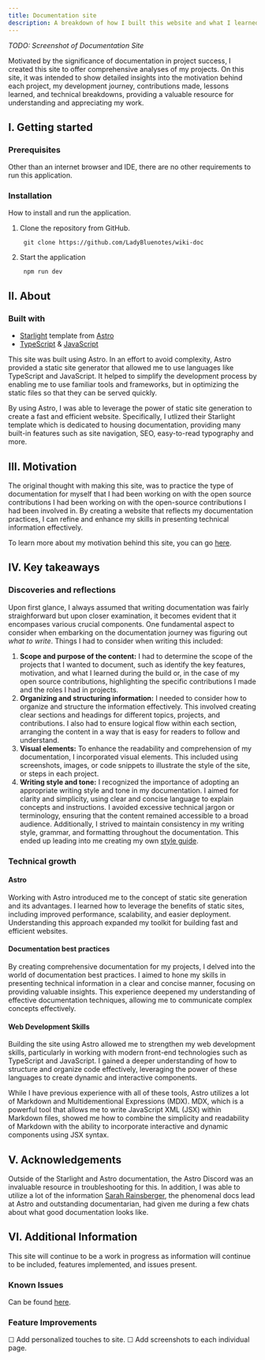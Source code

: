 ```yaml
---
title: Documentation site
description: A breakdown of how I built this website and what I learned in the process.
---
```


*TODO: Screenshot of Documentation Site*

Motivated by the significance of documentation in project success, I created this site to offer comprehensive analyses of my projects. On this site, it was intended to show detailed insights into the motivation behind each project, my development journey, contributions made, lessons learned, and technical breakdowns, providing a valuable resource for understanding and appreciating my work.

## I. Getting started

### Prerequisites

Other than an internet browser and IDE, there are no other requirements to run this application.

### Installation

How to install and run the application.

1. Clone the repository from GitHub.

        git clone https://github.com/LadyBluenotes/wiki-doc

2. Start the application

        npm run dev

## II. About

### Built with
* [Starlight](https://starlight.astro.build/) template from [Astro](https://astro.build/)
* [TypeScript](https://www.typescriptlang.org/) & [JavaScript](https://developer.mozilla.org/en-US/docs/Glossary/JavaScript)

This site was built using Astro. In an effort to avoid complexity, Astro provided a static site generator that allowed me to use languages like TypeScript and JavaScript. It helped to simplify the development process by enabling me to use familiar tools and frameworks, but in optimizing the static files so that they can be served quickly.

By using Astro, I was able to leverage the power of static site generation to create a fast and efficient website. Specifically, I utlized their Starlight template which is dedicated to housing documentation, providing many built-in features such as site navigation, SEO, easy-to-read typography and more.

## III. Motivation

The original thought with making this site, was to practice the type of documentation for myself that I had been working on with the open source contributions I had been working on with the open-source contributions I had been involved in. By creating a website that reflects my documentation practices, I can refine and enhance my skills in presenting technical information effectively. 

To learn more about my motivation behind this site, you can go [here](/site/).

## IV. Key takeaways

### Discoveries and reflections

Upon first glance, I always assumed that writing documentation was fairly straighforward but upon closer examination, it becomes evident that it encompases various crucial components. One fundamental aspect to consider when embarking on the documentation journey was figuring out *what to write*. Things I had to consider when writing this included:
1. **Scope and purpose of the content:** I had to determine the scope of the projects that I wanted to document, such as identify the key features, motivation, and what I learned during the build or, in the case of my open source contributions, highlighting the specific contributions I made and the roles I had in projects.
2. **Organizing and structuring information:** I needed to consider how to organize and structure the information effectively. This involved creating clear sections and headings for different topics, projects, and contributions. I also had to ensure logical flow within each section, arranging the content in a way that is easy for readers to follow and understand.
3. **Visual elements:** To enhance the readability and comprehension of my documentation, I incorporated visual elements. This included using screenshots, images, or code snippets to illustrate the style of the site, or steps in each project.
4. **Writing style and tone:**  I recognized the importance of adopting an appropriate writing style and tone in my documentation. I aimed for clarity and simplicity, using clear and concise language to explain concepts and instructions. I avoided excessive technical jargon or terminology, ensuring that the content remained accessible to a broad audience. Additionally, I strived to maintain consistency in my writing style, grammar, and formatting throughout the documentation. This ended up leading into me creating my own [style guide](/style-guide/).

### Technical growth

#### Astro

Working with Astro introduced me to the concept of static site generation and its advantages. I learned how to leverage the benefits of static sites, including improved performance, scalability, and easier deployment. Understanding this approach expanded my toolkit for building fast and efficient websites.

#### Documentation best practices

By creating comprehensive documentation for my projects, I delved into the world of documentation best practices. I aimed to hone my skills in presenting technical information in a clear and concise manner, focusing on providing valuable insights. This experience deepened my understanding of effective documentation techniques, allowing me to communicate complex concepts effectively.

#### Web Development Skills

Building the site using Astro allowed me to strengthen my web development skills, particularly in working with modern front-end technologies such as TypeScript and JavaScript. I gained a deeper understanding of how to structure and organize code effectively, leveraging the power of these languages to create dynamic and interactive components. 

While I have previous experience with all of these tools, Astro utilizes a lot of Markdown and Multidementional Expressions (MDX). MDX, which is a powerful tool that allows me to write JavaScript XML (JSX) within Markdown files, showed me how to combine the simplicity and readability of Markdown with the ability to incorporate interactive and dynamic components using JSX syntax.

## V. Acknowledgements

Outside of the Starlight and Astro documentation, the Astro Discord was an invaluable resource in troubleshooting for this. In addition, I was able to utilize a lot of the information [Sarah Rainsberger](https://twitter.com/sarah11918), the phenomenal docs lead at Astro and outstanding documentarian, had given me during a few chats about what good documentation looks like.

## VI. Additional Information

This site will continue to be a work in progress as information will continue to be included, features implemented, and issues present.

### Known Issues

Can be found [here](https://github.com/LadyBluenotes/docs-2.0/issues).

### Feature Improvements

☐ Add personalized touches to site.
☐ Add screenshots to each individual page.